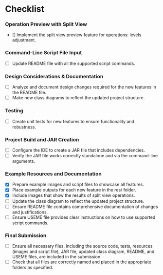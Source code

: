 # Checklist

### Operation Preview with Split View
- [] Implement the split view preview feature for operations: levels adjustment.

### Command-Line Script File Input
- [ ] Update README file with all the supported script commands.

### Design Considerations & Documentation
- [ ] Analyze and document design changes required for the new features in the README file.
- [ ] Make new class diagrams to reflect the updated project structure.

### Testing
- [ ] Create unit tests for new features to ensure functionality and robustness.

### Project Build and JAR Creation
- [ ] Configure the IDE to create a JAR file that includes dependencies.
- [ ] Verify the JAR file works correctly standalone and via the command-line arguments.

### Example Resources and Documentation
- [X] Prepare example images and script files to showcase all features.
- [X] Place example outputs for each new feature in the res/ folder.
- [X] Include images that show the results of split view operations.
- [ ] Update the class diagram to reflect the updated project structure.
- [ ] Ensure README file contains comprehensive documentation of changes and justifications.
- [ ] Ensure USEME file provides clear instructions on how to use supported script commands.

### Final Submission
- [ ] Ensure all necessary files, including the source code, tests, resources (images and script file), JAR file, updated class diagram, README, and USEME files, are included in the submission.
- [ ] Check that all files are correctly named and placed in the appropriate folders as specified.
